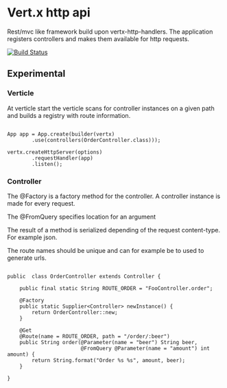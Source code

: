 # Vert.x http api
Rest/mvc like framework build upon vertx-http-handlers. The application registers controllers and makes them available for http requests.

[![Build Status](https://travis-ci.org/spriet2000/vertx-http-api.svg?branch=master)](https://travis-ci.org/spriet2000/vertx-handlers-http-api)

##  Experimental

### Verticle

At verticle start the verticle scans for controller instances on a given path and builds a registry with route information.

```

App app = App.create(builder(vertx)
        .use(controllers(OrderController.class)));

vertx.createHttpServer(options)
        .requestHandler(app)
        .listen();

```

### Controller 

The @Factory is a factory method for the controller. A controller instance is made for every request.

The @FromQuery specifies location for an argument

The result of a method is serialized depending of the request content-type. For example json.

The route names should be unique and can for example be to used to generate urls.

```

public  class OrderController extends Controller {

    public final static String ROUTE_ORDER = "FooController.order";

    @Factory
    public static Supplier<Controller> newInstance() {
        return OrderController::new;
    }

    @Get
    @Route(name = ROUTE_ORDER, path = "/order/:beer")
    public String order(@Parameter(name = "beer") String beer,
                        @FromQuery @Parameter(name = "amount") int amount) {
        return String.format("Order %s %s", amount, beer);
    }

}

```
